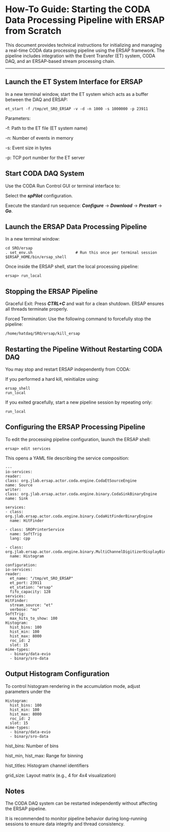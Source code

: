 # How-To Guide: Starting the CODA Data Processing Pipeline with ERSAP from Scratch

This document provides technical instructions for initializing and managing a real-time CODA data processing pipeline using the ERSAP framework. The pipeline includes integration with the Event Transfer (ET) system, CODA DAQ, and an ERSAP-based stream processing chain.

---

## Launch the ET System Interface for ERSAP

In a new terminal window, start the ET system which acts as a buffer between the DAQ and ERSAP:


    et_start -f /tmp/et_SRO_ERSAP -v -d -n 1000 -s 1000000 -p 23911
Parameters:

-f: Path to the ET file (ET system name)

-n: Number of events in memory

-s: Event size in bytes

-p: TCP port number for the ET server

## Start CODA DAQ System
Use the CODA Run Control GUI or terminal interface to:

Select the **_spPilot_** configuration.

Execute the standard run sequence: **_Configure_** → **_Download_** → **_Prestart_** → **_Go_**.

## Launch the ERSAP Data Processing Pipeline
In a new terminal window:

    cd SRO/ersap
    . set_env.sh                   # Run this once per terminal session
    $ERSAP_HOME/bin/ersap_shell
Once inside the ERSAP shell, start the local processing pipeline:

    ersap> run_local

## Stopping the ERSAP Pipeline
Graceful Exit: Press **_CTRL+C_** and wait for a clean shutdown. ERSAP ensures all threads terminate properly.

Forced Termination: Use the following command to forcefully stop the pipeline:

    /home/hatdaq/SRO/ersap/kill_ersap

## Restarting the Pipeline Without Restarting CODA DAQ
You may stop and restart ERSAP independently from CODA:

If you performed a hard kill, reinitialize using:

    ersap_shell
    run_local

If you exited gracefully, start a new pipeline session by repeating only:

    run_local

## Configuring the ERSAP Processing Pipeline
To edit the processing pipeline configuration, launch the ERSAP shell:

    ersap> edit services
This opens a YAML file describing the service composition:

    ---
    io-services:
    reader:
    class: org.jlab.ersap.actor.coda.engine.CodaEtSourceEngine
    name: Source
    writer:
    class: org.jlab.ersap.actor.coda.engine.binary.CodaSinkBinaryEngine
    name: Sink
    
    services:
    - class: org.jlab.ersap.actor.coda.engine.binary.CodaHitFinderBinaryEngine
      name: HitFinder
    
    - class: SROPrinterService
      name: SoftTrig
      lang: cpp
    
    - class: org.jlab.ersap.actor.coda.engine.binary.MultiChannelDigitizerDisplayBinary
      name: Histogram
    
    configuration:
    io-services:
    reader:
      et_name: "/tmp/et_SRO_ERSAP"
      et_port: 23911
      et_station: "ersap"
      fifo_capacity: 128
    services:
    HitFinder:
      stream_source: "et"
      verbose: "no"
    SoftTrig:
      max_hits_to_show: 100
    Histogram:
      hist_bins: 100
      hist_min: 100
      hist_max: 8000
      roc_id: 2
      slot: 15
    mime-types:
      - binary/data-evio
      - binary/sro-data

## Output Histogram Configuration
To control histogram rendering in the accumulation mode, adjust parameters under the 

    Histogram:
      hist_bins: 100
      hist_min: 100
      hist_max: 8000
      roc_id: 2
      slot: 15
    mime-types:
      - binary/data-evio
      - binary/sro-data

hist_bins: Number of bins

hist_min, hist_max: Range for binning

hist_titles: Histogram channel identifiers

grid_size: Layout matrix (e.g., 4 for 4x4 visualization)

## Notes
The CODA DAQ system can be restarted independently without affecting the ERSAP pipeline.

It is recommended to monitor pipeline behavior during long-running sessions to ensure data integrity and thread consistency.